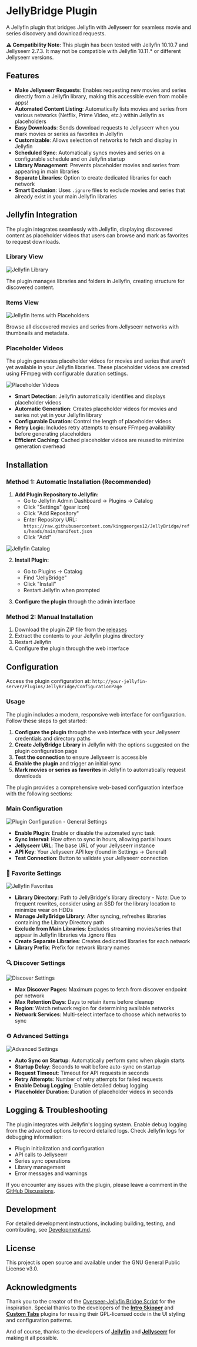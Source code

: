 # JellyBridge Plugin

A Jellyfin plugin that bridges Jellyfin with Jellyseerr for seamless movie and series discovery and download requests.

**⚠️ Compatibility Note**: This plugin has been tested with Jellyfin 10.10.7 and Jellyseerr 2.7.3. It may not be compatible with Jellyfin 10.11.* or different Jellyseerr versions.

## Features

- **Make Jellyseerr Requests**: Enables requesting new movies and series directly from a Jellyfin library, making this accessible even from mobile apps!
- **Automated Content Listing**: Automatically lists movies and series from various networks (Netflix, Prime Video, etc.) within Jellyfin as placeholders
- **Easy Downloads**: Sends download requests to Jellyseerr when you mark movies or series as favorites in Jellyfin
- **Customizable**: Allows selection of networks to fetch and display in Jellyfin
- **Scheduled Sync**: Automatically syncs movies and series on a configurable schedule and on Jellyfin startup
- **Library Management**: Prevents placeholder movies and series from appearing in main libraries
- **Separate Libraries**: Option to create dedicated libraries for each network
- **Smart Exclusion**: Uses `.ignore` files to exclude movies and series that already exist in your main Jellyfin libraries

## Jellyfin Integration

The plugin integrates seamlessly with Jellyfin, displaying discovered content as placeholder videos that users can browse and mark as favorites to request downloads.

### Library View
![Jellyfin Library](Screenshots/Library.png)

The plugin manages libraries and folders in Jellyfin, creating structure for discovered content.

### Items View
![Jellyfin Items with Placeholders](Screenshots/Items.png)

Browse all discovered movies and series from Jellyseerr networks with thumbnails and metadata.

### Placeholder Videos

The plugin generates placeholder videos for movies and series that aren't yet available in your Jellyfin libraries. These placeholder videos are created using FFmpeg with configurable duration settings.

![Placeholder Videos](Screenshots/Placeholder.png)

- **Smart Detection**: Jellyfin automatically identifies and displays placeholder videos
- **Automatic Generation**: Creates placeholder videos for movies and series not yet in your Jellyfin library
- **Configurable Duration**: Control the length of placeholder videos
- **Retry Logic**: Includes retry attempts to ensure FFmpeg availability before generating placeholders
- **Efficient Caching**: Cached placeholder videos are reused to minimize generation overhead

## Installation

### Method 1: Automatic Installation (Recommended)

1. **Add Plugin Repository to Jellyfin:**
   - Go to Jellyfin Admin Dashboard → Plugins → Catalog
   - Click "Settings" (gear icon)
   - Click "Add Repository"
   - Enter Repository URL: `https://raw.githubusercontent.com/kinggeorges12/JellyBridge/refs/heads/main/manifest.json`
   - Click "Add"

![Jellyfin Catalog](Screenshots/Catalog.png)

2. **Install Plugin:**
   - Go to Plugins → Catalog
   - Find "JellyBridge"
   - Click "Install"
   - Restart Jellyfin when prompted

3. **Configure the plugin** through the admin interface

### Method 2: Manual Installation

1. Download the plugin ZIP file from the [releases](../../releases)
2. Extract the contents to your Jellyfin plugins directory
3. Restart Jellyfin
4. Configure the plugin through the web interface

## Configuration

Access the plugin configuration at: `http://your-jellyfin-server/Plugins/JellyBridge/ConfigurationPage`

### Usage

The plugin includes a modern, responsive web interface for configuration. Follow these steps to get started:

1. **Configure the plugin** through the web interface with your Jellyseerr credentials and directory paths
2. **Create JellyBridge Library** in Jellyfin with the options suggested on the plugin configuration page
3. **Test the connection** to ensure Jellyseerr is accessible
4. **Enable the plugin** and trigger an initial sync
5. **Mark movies or series as favorites** in Jellyfin to automatically request downloads

The plugin provides a comprehensive web-based configuration interface with the following sections:

### Main Configuration

![Plugin Configuration - General Settings](Screenshots/General.png)

- **Enable Plugin**: Enable or disable the automated sync task
- **Sync Interval**: How often to sync in hours, allowing partial hours
- **Jellyseerr URL**: The base URL of your Jellyseerr instance
- **API Key**: Your Jellyseerr API key (found in Settings → General)
- **Test Connection**: Button to validate your Jellyseerr connection

### 📁 Favorite Settings

![Jellyfin Favorites](Screenshots/Favorites.png)

- **Library Directory**: Path to JellyBridge's library directory - *Note*: Due to frequent rewrites, consider using an SSD for the library location to minimize wear on HDDs
- **Manage JellyBridge Library**: After syncing, refreshes libraries containing the Library Directory path
- **Exclude from Main Libraries**: Excludes streaming movies/series that appear in Jellyfin libraries via .ignore files
- **Create Separate Libraries**: Creates dedicated libraries for each network
- **Library Prefix**: Prefix for network library names

### 🔍 Discover Settings

![Discover Settings](Screenshots/Discover.png)

- **Max Discover Pages**: Maximum pages to fetch from discover endpoint per network
- **Max Retention Days**: Days to retain items before cleanup
- **Region**: Watch network region for determining available networks
- **Network Services**: Multi-select interface to choose which networks to sync

### ⚙️ Advanced Settings

![Advanced Settings](Screenshots/Advanced.png)
- **Auto Sync on Startup**: Automatically perform sync when plugin starts
- **Startup Delay**: Seconds to wait before auto-sync on startup
- **Request Timeout**: Timeout for API requests in seconds
- **Retry Attempts**: Number of retry attempts for failed requests
- **Enable Debug Logging**: Enable detailed debug logging
- **Placeholder Duration**: Duration of placeholder videos in seconds

## Logging & Troubleshooting

The plugin integrates with Jellyfin's logging system. Enable debug logging from the advanced options to record detailed logs. Check Jellyfin logs for debugging information:

- Plugin initialization and configuration
- API calls to Jellyseerr
- Series sync operations
- Library management
- Error messages and warnings

If you encounter any issues with the plugin, please leave a comment in the [GitHub Discussions](https://github.com/kinggeorges12/JellyBridge/discussions).

## Development

For detailed development instructions, including building, testing, and contributing, see [Development.md](Development.md).

## License

This project is open source and available under the GNU General Public License v3.0.

## Acknowledgments

Thank you to the creator of the [Overseer-Jellyfin Bridge Script](https://github.com/geekfreak21/Overseer-and-Jellyfin-Bridged) for the inspiration. Special thanks to the developers of the [**Intro Skipper**](https://github.com/intro-skipper) and [**Custom Tabs**](https://github.com/IAmParadox27/jellyfin-plugin-custom-tabs) plugins for reusing their GPL-licensed code in the UI styling and configuration patterns.

And of course, thanks to the developers of [**Jellyfin**](https://jellyfin.org/) and [**Jellyseerr**](https://seerr.dev/) for making it all possible.